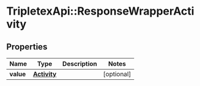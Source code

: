 # TripletexApi::ResponseWrapperActivity

## Properties
Name | Type | Description | Notes
------------ | ------------- | ------------- | -------------
**value** | [**Activity**](Activity.md) |  | [optional] 


